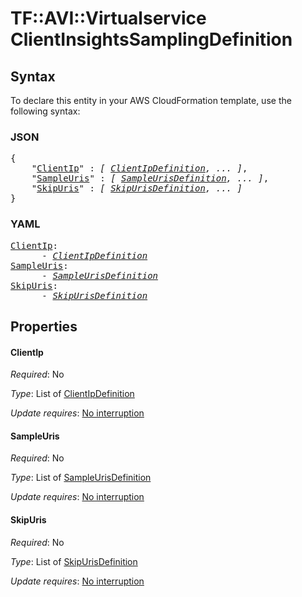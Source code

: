 # TF::AVI::Virtualservice ClientInsightsSamplingDefinition

## Syntax

To declare this entity in your AWS CloudFormation template, use the following syntax:

### JSON

<pre>
{
    "<a href="#clientip" title="ClientIp">ClientIp</a>" : <i>[ <a href="clientipdefinition.md">ClientIpDefinition</a>, ... ]</i>,
    "<a href="#sampleuris" title="SampleUris">SampleUris</a>" : <i>[ <a href="sampleurisdefinition.md">SampleUrisDefinition</a>, ... ]</i>,
    "<a href="#skipuris" title="SkipUris">SkipUris</a>" : <i>[ <a href="skipurisdefinition.md">SkipUrisDefinition</a>, ... ]</i>
}
</pre>

### YAML

<pre>
<a href="#clientip" title="ClientIp">ClientIp</a>: <i>
      - <a href="clientipdefinition.md">ClientIpDefinition</a></i>
<a href="#sampleuris" title="SampleUris">SampleUris</a>: <i>
      - <a href="sampleurisdefinition.md">SampleUrisDefinition</a></i>
<a href="#skipuris" title="SkipUris">SkipUris</a>: <i>
      - <a href="skipurisdefinition.md">SkipUrisDefinition</a></i>
</pre>

## Properties

#### ClientIp

_Required_: No

_Type_: List of <a href="clientipdefinition.md">ClientIpDefinition</a>

_Update requires_: [No interruption](https://docs.aws.amazon.com/AWSCloudFormation/latest/UserGuide/using-cfn-updating-stacks-update-behaviors.html#update-no-interrupt)

#### SampleUris

_Required_: No

_Type_: List of <a href="sampleurisdefinition.md">SampleUrisDefinition</a>

_Update requires_: [No interruption](https://docs.aws.amazon.com/AWSCloudFormation/latest/UserGuide/using-cfn-updating-stacks-update-behaviors.html#update-no-interrupt)

#### SkipUris

_Required_: No

_Type_: List of <a href="skipurisdefinition.md">SkipUrisDefinition</a>

_Update requires_: [No interruption](https://docs.aws.amazon.com/AWSCloudFormation/latest/UserGuide/using-cfn-updating-stacks-update-behaviors.html#update-no-interrupt)

